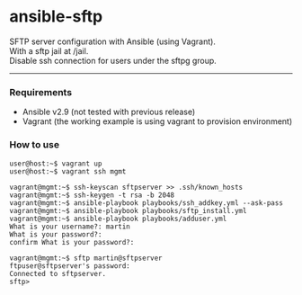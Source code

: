 # ansible-sftp

SFTP server configuration with Ansible (using Vagrant).\
With a sftp jail at /jail.\
Disable ssh connection for users under the sftpg group.

----

### Requirements
* Ansible v2.9 (not tested with previous release)
* Vagrant (the working example is using vagrant to provision environment)

### How to use
```console
user@host:~$ vagrant up
user@host:~$ vagrant ssh mgmt
```

```console
vagrant@mgmt:~$ ssh-keyscan sftpserver >> .ssh/known_hosts
vagrant@mgmt:~$ ssh-keygen -t rsa -b 2048
vagrant@mgmt:~$ ansible-playbook playbooks/ssh_addkey.yml --ask-pass
vagrant@mgmt:~$ ansible-playbook playbooks/sftp_install.yml
vagrant@mgmt:~$ ansible-playbook playbooks/adduser.yml
What is your username?: martin
What is your password?:
confirm What is your password?:
```

```console
vagrant@mgmt:~$ sftp martin@sftpserver
ftpuser@sftpserver's password: 
Connected to sftpserver.
sftp>
```
